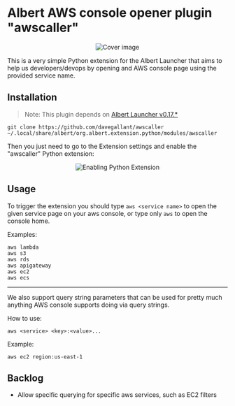 # Albert AWS console opener plugin "awscaller"

<p align="center">
  <!-- <img src="https://i.imgur.com/gPCNyGQ.png" alt="Cover image"/> -->
  <img src="https://i.imgur.com/2Uf93Rp.png" alt="Cover image"/>
</p>

This is a very simple Python extension for the Albert Launcher that aims to help us developers/devops by opening and AWS console page using the provided service name.

## Installation

> Note: This plugin depends on [Albert Launcher v0.17.*](https://albertlauncher.github.io/docs/installing/)

```
git clone https://github.com/davegallant/awscaller ~/.local/share/albert/org.albert.extension.python/modules/awscaller
```

Then you just need to go to the Extension settings and enable the "awscaller" Python extension:

<p align="center">
  <img src="https://i.imgur.com/XlOlSNc.png" alt="Enabling Python Extension"/>
</p>

## Usage

To trigger the extension you should type `aws <service name>` to open the given service page on your aws console, or type only `aws` to open the console home.

Examples:

```
aws lambda
aws s3
aws rds
aws apigateway
aws ec2
aws ecs
```

---

We also support query string parameters that can be used for pretty much anything AWS console supports doing via query strings.

How to use:

```
aws <service> <key>:<value>...
```

Example:

```
aws ec2 region:us-east-1
```

## Backlog

- Allow specific querying for specific aws services, such as EC2 filters
